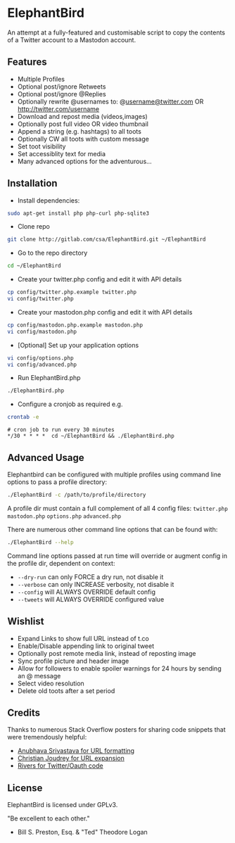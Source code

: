 ElephantBird
=============

An attempt at a fully-featured and customisable script to copy the contents of
a Twitter account to a Mastodon account.

Features
--------
- Multiple Profiles
- Optional post/ignore Retweets
- Optional post/ignore @Replies
- Optionally rewrite @usernames to:
  @username@twitter.com 
  OR
  http://twitter.com/username
- Download and repost media (videos,images)
- Optionally post full video OR video thumbnail
- Append a string (e.g. hashtags) to all toots
- Optionally CW all toots with custom message 
- Set toot visibility
- Set accessiblity text for media
- Many advanced options for the adventurous...

Installation
------------
- Install dependencies:

``` bash
sudo apt-get install php php-curl php-sqlite3
```

- Clone repo 

``` bash
git clone http://gitlab.com/csa/ElephantBird.git ~/ElephantBird
```

- Go to the repo directory 

``` bash
cd ~/ElephantBird
```

- Create your twitter.php config and edit it with API details

``` bash
cp config/twitter.php.example twitter.php
vi config/twitter.php
```

- Create your mastodon.php config and edit it with API details

``` bash
cp config/mastodon.php.example mastodon.php
vi config/mastodon.php
```

- [Optional] Set up your application options 

``` bash 
vi config/options.php
vi config/advanced.php
```

- Run ElephantBird.php 

```bash
./ElephantBird.php
```

- Configure a cronjob as required e.g. 

``` bash
crontab -e
```

``` cron
# cron job to run every 30 minutes
*/30 * * * *  cd ~/ElephantBird && ./ElephantBird.php
```

Advanced Usage
--------------

Elephantbird can be configured with multiple profiles using command line
options to pass a profile directory: 

``` bash
./ElephantBird -c /path/to/profile/directory
```

A profile dir must contain a full complement of all 4 config files: 
  `twitter.php`
  `mastodon.php`
  `options.php`
  `advanced.php`

There are numerous other command line options that can be found with:

``` bash
./ElephantBird --help
```

Command line options passed at run time will override or augment config
in the profile dir, dependent on context:

- `--dry-run` can only FORCE a dry run, not disable it
- `--verbose` can only INCREASE verbosity, not disable it
- `--config` will ALWAYS OVERRIDE default config
- `--tweets` will ALWAYS OVERRIDE configured value

Wishlist
--------
- Expand Links to show full URL instead of t.co
- Enable/Disable appending link to original tweet
- Optionally post remote media link, instead of reposting image
- Sync profile picture and header image
- Allow for followers to enable spoiler warnings for 24 hours 
  by sending an @ message
- Select video resolution
- Delete old toots after a set period

Credits
-------
Thanks to numerous Stack Overflow posters for sharing code snippets that were
tremendously helpful:
- [Anubhava Srivastava for URL formatting](https://stackoverflow.com/a/6427654)
- [Christian Joudrey for URL expansion](https://stackoverflow.com/a/4495720)
- [Rivers for Twitter/Oauth code](https://stackoverflow.com/a/12939923)

License
-------
ElephantBird is licensed under GPLv3. 

  "Be excellent to each other."
   - Bill S. Preston, Esq. & "Ted" Theodore Logan
